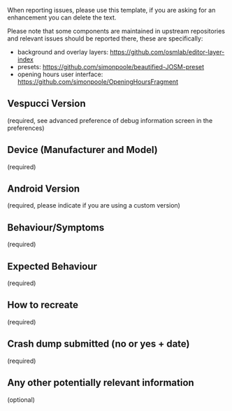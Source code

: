 When reporting issues, please use this template, if you are asking for an enhancement you can delete the text.

Please note that some components are maintained in upstream repositories and relevant issues should be reported there, these are specifically:

* background and overlay layers: https://github.com/osmlab/editor-layer-index
* presets: https://github.com/simonpoole/beautified-JOSM-preset
* opening hours user interface: https://github.com/simonpoole/OpeningHoursFragment

## Vespucci Version
(required, see advanced preference of debug information screen in the preferences)

## Device (Manufacturer and Model)
(required)

## Android Version 
(required, please indicate if you are using a custom version)

## Behaviour/Symptoms
(required)

## Expected Behaviour
(required)

## How to recreate
(required)

## Crash dump submitted (no or yes + date)
(required)

## Any other potentially relevant information
(optional)

